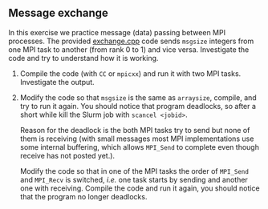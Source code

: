 ## Message exchange

In this exercise we practice message (data) passing between MPI processes.
The provided [exchange.cpp](exchange.cpp) code sends `msgsize` integers from 
one MPI task to another (from rank 0 to 1) and vice versa. Investigate the code
and try to understand how it is working.

1. Compile the code (with `CC` or `mpicxx`) and run it with two MPI tasks. Investigate
   the output.

2. Modify the code so that `msgsize` is the same as `arraysize`, compile, and try to run 
   it again. You should notice that program deadlocks, so after a short while 
   kill the Slurm job with `scancel <jobid>`.

   Reason for the deadlock is the both MPI tasks try to send but none of them is receiving
   (with small messages most MPI implementations use some internal buffering, which allows
    `MPI_Send` to complete even though receive has not posted yet.).

   Modify the code so that in one of the MPI tasks the order of `MPI_Send` and `MPI_Recv` is switched,
    *i.e.* one task starts by sending and another one with receiving. Compile the code and run it again,
   you should notice that the program no longer deadlocks.

